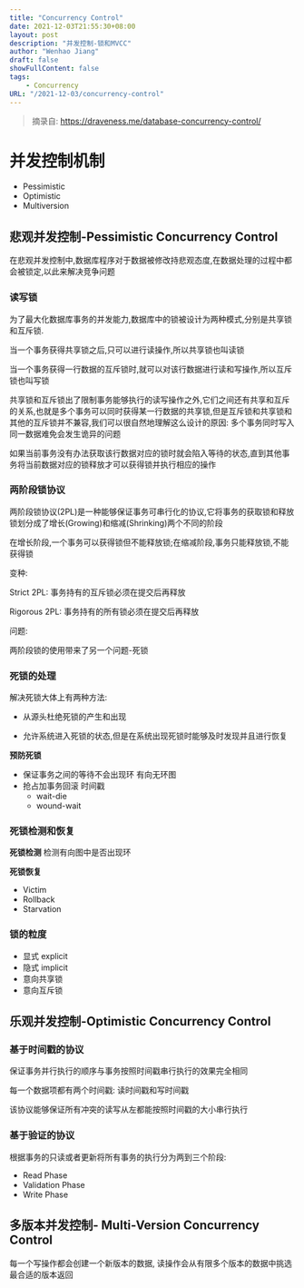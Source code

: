 ```yaml
---
title: "Concurrency Control"
date: 2021-12-03T21:55:30+08:00
layout: post
description: "并发控制-锁和MVCC"
author: "Wenhao Jiang"
draft: false
showFullContent: false
tags:
    - Concurrency
URL: "/2021-12-03/concurrency-control"
---
```


> 摘录自: https://draveness.me/database-concurrency-control/

# 并发控制机制

- Pessimistic
- Optimistic
- Multiversion

## 悲观并发控制-Pessimistic Concurrency Control

在悲观并发控制中,数据库程序对于数据被修改持悲观态度,在数据处理的过程中都会被锁定,以此来解决竞争问题

### 读写锁

为了最大化数据库事务的并发能力,数据库中的锁被设计为两种模式,分别是共享锁和互斥锁.

当一个事务获得共享锁之后,只可以进行读操作,所以共享锁也叫读锁

当一个事务获得一行数据的互斥锁时,就可以对该行数据进行读和写操作,所以互斥锁也叫写锁

共享锁和互斥锁出了限制事务能够执行的读写操作之外,它们之间还有共享和互斥的关系,也就是多个事务可以同时获得某一行数据的共享锁,但是互斥锁和共享锁和其他的互斥锁并不兼容,我们可以很自然地理解这么设计的原因: 多个事务同时写入同一数据难免会发生诡异的问题

如果当前事务没有办法获取该行数据对应的锁时就会陷入等待的状态,直到其他事务将当前数据对应的锁释放才可以获得锁并执行相应的操作

### 两阶段锁协议

两阶段锁协议(2PL)是一种能够保证事务可串行化的协议,它将事务的获取锁和释放锁划分成了增长(Growing)和缩减(Shrinking)两个不同的阶段

在增长阶段,一个事务可以获得锁但不能释放锁;在缩减阶段,事务只能释放锁,不能获得锁

变种:

Strict 2PL: 事务持有的互斥锁必须在提交后再释放

Rigorous 2PL: 事务持有的所有锁必须在提交后再释放

问题:

两阶段锁的使用带来了另一个问题-死锁

### 死锁的处理

解决死锁大体上有两种方法:

- 从源头杜绝死锁的产生和出现

- 允许系统进入死锁的状态,但是在系统出现死锁时能够及时发现并且进行恢复

**预防死锁**

- 保证事务之间的等待不会出现环 有向无环图
- 抢占加事务回滚 时间戳
  - wait-die
  - wound-wait

### 死锁检测和恢复
**死锁检测**
检测有向图中是否出现环

**死锁恢复**

- Victim
- Rollback
- Starvation

### 锁的粒度
- 显式 explicit
- 隐式 implicit
- 意向共享锁
- 意向互斥锁

## 乐观并发控制-Optimistic Concurrency Control
### 基于时间戳的协议
保证事务并行执行的顺序与事务按照时间戳串行执行的效果完全相同

每一个数据项都有两个时间戳: 读时间戳和写时间戳

该协议能够保证所有冲突的读写从左都能按照时间戳的大小串行执行

### 基于验证的协议
根据事务的只读或者更新将所有事务的执行分为两到三个阶段:
- Read Phase
- Validation Phase
- Write Phase


## 多版本并发控制- Multi-Version Concurrency Control
每一个写操作都会创建一个新版本的数据, 读操作会从有限多个版本的数据中挑选最合适的版本返回